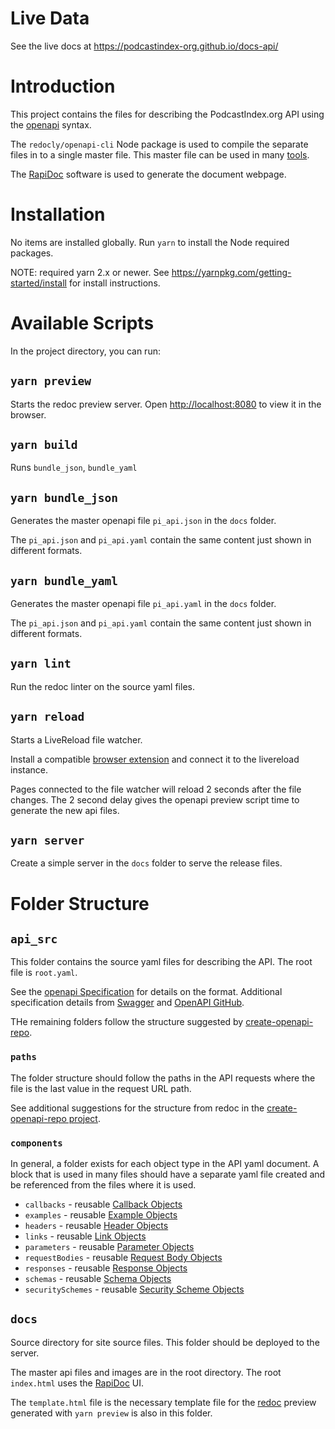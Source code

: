 # Live Data

See the live docs at https://podcastindex-org.github.io/docs-api/

# Introduction

This project contains the files for describing the PodcastIndex.org API using the 
[openapi](https://www.openapis.org/) syntax.

The `redocly/openapi-cli` Node package is used to compile the separate files in to a single master file. 
This master file can be used in many [tools](https://openapi.tools/).  

The [RapiDoc](https://mrin9.github.io/RapiDoc/) software is used to generate the document webpage.

# Installation

No items are installed globally. Run `yarn` to install the Node required packages.

NOTE: required yarn 2.x or newer. See https://yarnpkg.com/getting-started/install for install instructions.

# Available Scripts

In the project directory, you can run:

## `yarn preview`

Starts the redoc preview server. 
Open [http://localhost:8080](http://localhost:8080) to view it in the browser.

## `yarn build`

Runs `bundle_json`, `bundle_yaml`

## `yarn bundle_json`

Generates the master openapi file `pi_api.json` in the `docs` folder.

The `pi_api.json` and `pi_api.yaml` contain the same content just shown in different formats. 

## `yarn bundle_yaml`

Generates the master openapi file `pi_api.yaml` in the `docs` folder.

The `pi_api.json` and `pi_api.yaml` contain the same content just shown in different formats.

## `yarn lint`

Run the redoc linter on the source yaml files.

## `yarn reload`

Starts a LiveReload file watcher. 

Install a compatible [browser extension](http://livereload.com/) and connect it to the livereload instance.

Pages connected to the file watcher will reload 2 seconds after the file changes. The 2 second delay gives the 
openapi preview script time to generate the new api files.

## `yarn server`

Create a simple server in the `docs` folder to serve the release files. 


# Folder Structure

## `api_src`

This folder contains the source yaml files for describing the API. The root file is `root.yaml`.

See the [openapi Specification](https://www.openapis.org/) for details on the format. Additional specification details 
from [Swagger](https://swagger.io/specification/) and
[OpenAPI GitHub](https://github.com/OAI/OpenAPI-Specification/blob/master/versions/).

THe remaining folders follow the structure suggested by
[create-openapi-repo](https://github.com/Redocly/create-openapi-repo).

### `paths`

The folder structure should follow the paths in the API requests where the file is the last value in the request URL
path.

See additional suggestions for the structure from redoc in the
[create-openapi-repo project](https://github.com/Redocly/create-openapi-repo/blob/master/template/openapi/paths/README.md).

### `components`

In general, a folder exists for each object type in the API yaml document. A block that is used in many files should 
have a separate yaml file created and be referenced from the files where it is used.

  - `callbacks` - reusable [Callback Objects](http://spec.openapis.org/oas/v3.1.0#callback-object)
  - `examples` - reusable [Example Objects](http://spec.openapis.org/oas/v3.1.0#example-object)
  - `headers` - reusable [Header Objects](http://spec.openapis.org/oas/v3.1.0#header-object)
  - `links` - reusable [Link Objects](http://spec.openapis.org/oas/v3.1.0#link-object)
  - `parameters` - reusable [Parameter Objects](http://spec.openapis.org/oas/v3.1.0#parameter-object)
  - `requestBodies` - reusable [Request Body Objects](http://spec.openapis.org/oas/v3.1.0#request-body-object)
  - `responses` - reusable [Response Objects](http://spec.openapis.org/oas/v3.1.0#responses-object)
  - `schemas` - reusable [Schema Objects](http://spec.openapis.org/oas/v3.1.0#schema-object)
  - `securitySchemes` - reusable [Security Scheme Objects](http://spec.openapis.org/oas/v3.1.0#security-scheme-object)

## `docs`

Source directory for site source files. This folder should be deployed to the server.

The master api files and images are in the root directory. 
The root `index.html` uses the [RapiDoc](https://mrin9.github.io/RapiDoc/) UI.

The `template.html` file is the necessary template file for the [redoc](https://redoc.ly/redoc/) preview generated with
`yarn preview` is also in this folder.
